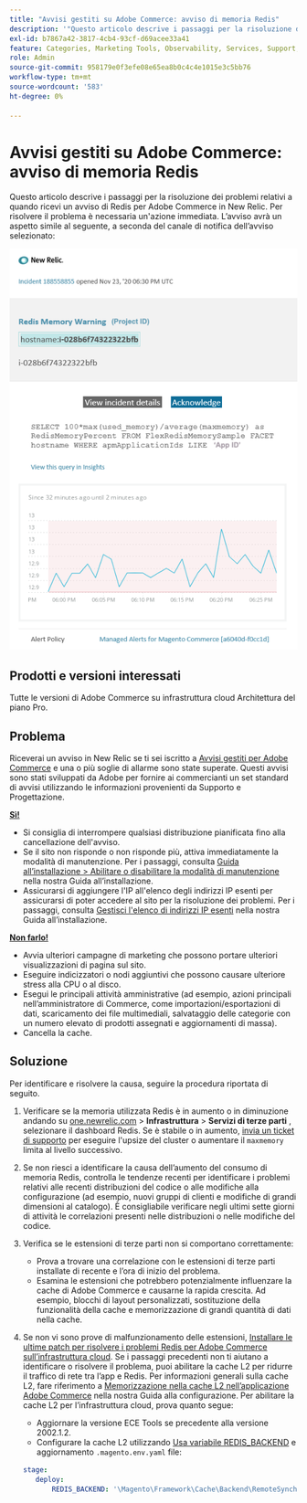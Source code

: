 ```yaml
---
title: "Avvisi gestiti su Adobe Commerce: avviso di memoria Redis"
description: '"Questo articolo descrive i passaggi per la risoluzione dei problemi relativi a quando ricevi un avviso di Redis per Adobe Commerce in New Relic. Per risolvere il problema è necessaria un''azione immediata. L’avviso avrà un aspetto simile al seguente, a seconda del canale di notifica dell’avviso selezionato:’'
exl-id: b7867a42-3817-4cb4-93cf-d69acee33a41
feature: Categories, Marketing Tools, Observability, Services, Support, Tools and External Services, Variables
role: Admin
source-git-commit: 958179e0f3efe08e65ea8b0c4c4e1015e3c5bb76
workflow-type: tm+mt
source-wordcount: '583'
ht-degree: 0%

---
```


# Avvisi gestiti su Adobe Commerce: avviso di memoria Redis

Questo articolo descrive i passaggi per la risoluzione dei problemi relativi a quando ricevi un avviso di Redis per Adobe Commerce in New Relic. Per risolvere il problema è necessaria un&#39;azione immediata. L’avviso avrà un aspetto simile al seguente, a seconda del canale di notifica dell’avviso selezionato:

![new_relic_redis_memory_warning.png](assets/new_relic_redis_memory_warning.png)

## Prodotti e versioni interessati

Tutte le versioni di Adobe Commerce su infrastruttura cloud Architettura del piano Pro.

## Problema

Riceverai un avviso in New Relic se ti sei iscritto a [Avvisi gestiti per Adobe Commerce](/help/support-tools/managed-alerts-for-adobe-commerce/managed-alerts-for-magento-commerce.md) e una o più soglie di allarme sono state superate. Questi avvisi sono stati sviluppati da Adobe per fornire ai commercianti un set standard di avvisi utilizzando le informazioni provenienti da Supporto e Progettazione.

**<u>Sì!</u>**

* Si consiglia di interrompere qualsiasi distribuzione pianificata fino alla cancellazione dell&#39;avviso.
* Se il sito non risponde o non risponde più, attiva immediatamente la modalità di manutenzione. Per i passaggi, consulta [Guida all’installazione > Abilitare o disabilitare la modalità di manutenzione](/docs/commerce-operations/installation-guide/tutorials/maintenance-mode.html#enable-or-disable-maintenance-mode-1) nella nostra Guida all’installazione.
* Assicurarsi di aggiungere l&#39;IP all&#39;elenco degli indirizzi IP esenti per assicurarsi di poter accedere al sito per la risoluzione dei problemi. Per i passaggi, consulta [Gestisci l&#39;elenco di indirizzi IP esenti](/docs/commerce-operations/installation-guide/tutorials/maintenance-mode.html#maintain-the-list-of-exempt-ip-addresses) nella nostra Guida all’installazione.

**<u>Non farlo!</u>**

* Avvia ulteriori campagne di marketing che possono portare ulteriori visualizzazioni di pagina sul sito.
* Eseguire indicizzatori o nodi aggiuntivi che possono causare ulteriore stress alla CPU o al disco.
* Esegui le principali attività amministrative (ad esempio, azioni principali nell’amministratore di Commerce, come importazioni/esportazioni di dati, scaricamento dei file multimediali, salvataggio delle categorie con un numero elevato di prodotti assegnati e aggiornamenti di massa).
* Cancella la cache.

## Soluzione

Per identificare e risolvere la causa, seguire la procedura riportata di seguito.

1. Verificare se la memoria utilizzata Redis è in aumento o in diminuzione andando su [one.newrelic.com](https://login.newrelic.com/login) > **Infrastruttura** > **Servizi di terze parti** , selezionare il dashboard Redis. Se è stabile o in aumento, [invia un ticket di supporto](/help/help-center-guide/help-center/magento-help-center-user-guide.md#submit-ticket) per eseguire l&#39;upsize del cluster o aumentare il `maxmemory` limita al livello successivo.
1. Se non riesci a identificare la causa dell’aumento del consumo di memoria Redis, controlla le tendenze recenti per identificare i problemi relativi alle recenti distribuzioni del codice o alle modifiche alla configurazione (ad esempio, nuovi gruppi di clienti e modifiche di grandi dimensioni al catalogo). È consigliabile verificare negli ultimi sette giorni di attività le correlazioni presenti nelle distribuzioni o nelle modifiche del codice.
1. Verifica se le estensioni di terze parti non si comportano correttamente:
   * Prova a trovare una correlazione con le estensioni di terze parti installate di recente e l’ora di inizio del problema.
   * Esamina le estensioni che potrebbero potenzialmente influenzare la cache di Adobe Commerce e causarne la rapida crescita. Ad esempio, blocchi di layout personalizzati, sostituzione della funzionalità della cache e memorizzazione di grandi quantità di dati nella cache.
1. Se non vi sono prove di malfunzionamento delle estensioni, [Installare le ultime patch per risolvere i problemi Redis per Adobe Commerce sull’infrastruttura cloud](/help/troubleshooting/miscellaneous/install-latest-patches-to-fix-magento-redis-issues.md). Se i passaggi precedenti non ti aiutano a identificare o risolvere il problema, puoi abilitare la cache L2 per ridurre il traffico di rete tra l’app e Redis. Per informazioni generali sulla cache L2, fare riferimento a [Memorizzazione nella cache L2 nell’applicazione Adobe Commerce](/docs/commerce-operations/configuration-guide/cache/level-two-cache.html) nella nostra Guida alla configurazione. Per abilitare la cache L2 per l’infrastruttura cloud, prova quanto segue:
   * Aggiornare la versione ECE Tools se precedente alla versione 2002.1.2.
   * Configurare la cache L2 utilizzando [Usa variabile REDIS\_BACKEND](/docs/commerce-cloud-service/user-guide/configure/env/stage/variables-deploy.html#redis_backend) e aggiornamento `.magento.env.yaml` file:

   ```yaml
   stage:
      deploy:
          REDIS_BACKEND: '\Magento\Framework\Cache\Backend\RemoteSynchronizedCache'
   ```
